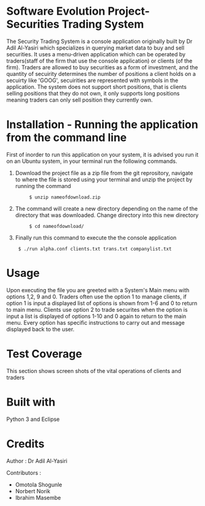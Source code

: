 # Software Evolution Project- Securities Trading System
The Security Trading System is a console application originally built by Dr Adil Al-Yasiri which specializes in querying market data to buy and sell securities. It uses a menu-driven application which can be operated by traders(staff of the firm that use the console application) or clients (of the firm). Traders are allowed to buy securities as a form of investment, and the quantity of secuirity determines the number of positions a client holds on a secuirty like 'GOOG', secuirities are represented with symbols in the application. The system does not support short positions, that is clients selling positions that they do not own, it only supports long positions meaning traders can only sell position they currently own. 

# Installation - Running the application from the command line
First of inorder to run this application on your system, it is advised you run it on an Ubuntu system, in your terminal run the following commands.

1. Download the project file as a zip file from the git reprository, navigate to where the file is stored using your terminal and unzip the project by running the command

			$ unzip nameofdownload.zip

		
2. The command will create a new directory depending on the name of the directory that was downloaded. Change directory into this new directory

			$ cd nameofdownload/

3. Finally run this command to execute the the console application
			
		$ ./run alpha.conf clients.txt trans.txt companylist.txt

# Usage

Upon executing the file you are greeted with a System's Main menu with options 1,2, 9 and 0. Traders often use the option 1 to manage clients, if option 1 is input a displayed list of options is shown from 1-6 and 0 to return to main menu. Clients use option 2 to trade securites when the option is input a list is displayed of options 1-10 and 0 again to return to the main menu. Every option has specific instructions to carry out and message displayed back to the user.

# Test Coverage 
This section shows screen shots of the vital operations of clients and traders 

# Built with

Python 3 and Eclipse 

# Credits

Author : Dr Adil Al-Yasiri

Contributors :
- Omotola Shogunle 
- Norbert Norik
- Ibrahim Masembe



